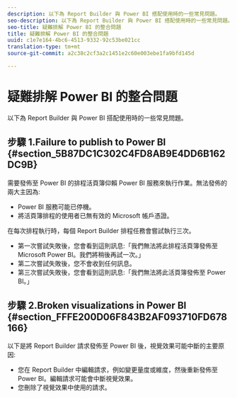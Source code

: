 ```yaml
---
description: 以下為 Report Builder 與 Power BI 搭配使用時的一些常見問題。
seo-description: 以下為 Report Builder 與 Power BI 搭配使用時的一些常見問題。
seo-title: 疑難排解 Power BI 的整合問題
title: 疑難排解 Power BI 的整合問題
uuid: c1e7e164-4bc6-4513-9332-92c53be021cc
translation-type: tm+mt
source-git-commit: a2c38c2cf3a2c1451e2c60e003ebe1fa9bfd145d

---
```



# 疑難排解 Power BI 的整合問題

以下為 Report Builder 與 Power BI 搭配使用時的一些常見問題。

## 步驟 1.Failure to publish to Power BI {#section_5B87DC1C302C4FD8AB9E4DD6B162DC9B}

需要發佈至 Power BI 的排程活頁簿仰賴 Power BI 服務來執行作業。無法發佈的兩大主因為:

* Power BI 服務可能已停機。
* 將活頁簿排程的使用者已無有效的 Microsoft 帳戶憑證。

在每次排程執行時，每個 Report Builder 排程任務會嘗試執行三次。

* 第一次嘗試失敗後，您會看到這則訊息:「我們無法將此排程活頁簿發佈至 Microsoft Power BI。我們將稍後再試一次。」
* 第二次嘗試失敗後，您不會收到任何訊息。
* 第三次嘗試失敗後，您會看到這則訊息:「我們無法將此活頁簿發佈至 Power BI。」

## 步驟 2.Broken visualizations in Power BI {#section_FFFE200D06F843B2AF093710FD678166}

以下是將 Report Builder 請求發佈至 Power BI 後，視覺效果可能中斷的主要原因:

* 您在 Report Builder 中編輯請求，例如變更量度或維度，然後重新發佈至 Power BI。編輯請求可能會中斷視覺效果。
* 您刪除了視覺效果中使用的請求。

